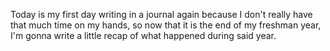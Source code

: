 Today is my first day writing in a journal again because I don't really have that much time on my hands, so now that it is the end of my freshman year, I'm gonna write a little recap of what happened during said year.
